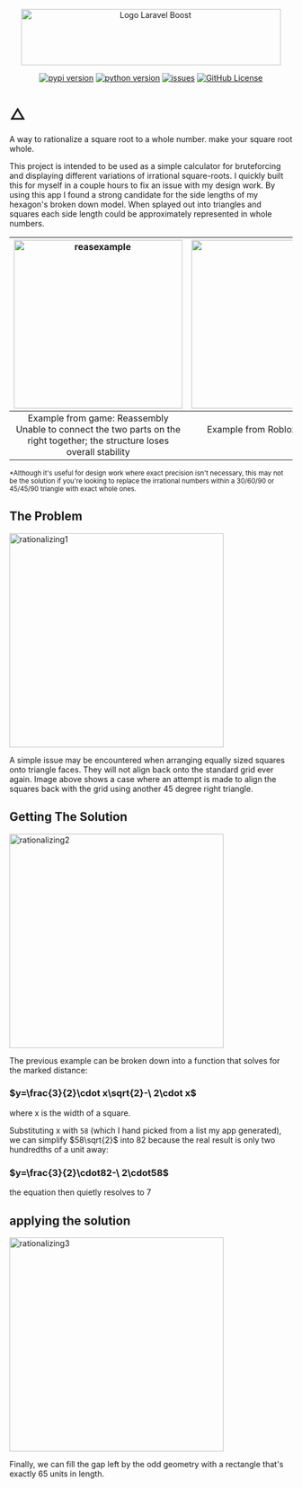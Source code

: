 <p align="center"><img width="462" height="100" src="https://github.com/user-attachments/assets/1c3ab3bb-cb59-48ff-8c06-b01d2a2a24a2" alt="Logo Laravel Boost"></p>

<div align="center" markdown="1">
  
  [![pypi version](https://img.shields.io/pypi/v/rationalize-sqrt)](https://pypi.org/project/rationalize-sqrt/#description)
  [![python version](https://img.shields.io/pypi/pyversions/rationalize-sqrt)](https://www.python.org/)
  [![issues](https://img.shields.io/github/issues-raw/K1CE/Square-Root_rationalizer)](https://github.com/K1CE/Square-Root_rationalizer/issues)
  [![GitHub License](https://img.shields.io/github/license/K1CE/Square-Root_rationalizer)](https://github.com/K1CE/Square-Root_rationalizer/blob/main/LICENSE.md)
</div>

# △
  A way to rationalize a square root to a whole number. make your square root whole.

  This project is intended to be used as a simple calculator for bruteforcing and displaying different variations of irrational square-roots. 
  I quickly built this for myself in a couple hours to fix an issue with my design work. By using this app I found a strong candidate for the 
  side lengths of my hexagon's broken down model. When splayed out into triangles and squares each side length could be approximately represented
  in whole numbers. 

<img width="300" height="300" alt="reasexample" src="https://github.com/user-attachments/assets/c49c86e3-8bbc-4029-8a7b-e3e87ca28e8a" />       |  <img width="793" height="300" alt="image" src="https://github.com/user-attachments/assets/f538403e-96d3-43c9-9081-020b89cf1f37" />
:-------------------------:|:-------------------------:
Example from game: Reassembly <br/> Unable to connect the two parts on the right together; the structure loses overall stability | Example from Roblox studio: making a hexagon with walls results in stubborn seams which can be mitigated by choosing a better scale
<sub> 
*Although it's useful for design work where exact precision isn't necessary, this may not be the solution if you're looking to replace the irrational numbers within a 30/60/90 or 45/45/90 triangle
with exact whole ones.
</sub>

## The Problem

<img width="381" height="381" alt="rationalizing1" src="https://github.com/user-attachments/assets/af2f8025-3369-4324-a13b-dd82ce8c7e56" />

A simple issue may be encountered when arranging equally sized squares onto triangle faces. They will not align back onto the standard grid ever again.
Image above shows a case where an attempt is made to align the squares back with the grid using another 45 degree right triangle.


## Getting The Solution

<img width="381" height="381" alt="rationalizing2" src="https://github.com/user-attachments/assets/77692b77-aad4-4713-9a49-53dbca9d0c96" />

The previous example can be broken down into a function that solves for the marked distance:

### $y=\frac{3}{2}\cdot x\sqrt{2}-\ 2\cdot x$ 

where x is the width of a square.

Substituting x with `58` (which I hand picked from a list my app generated), we can simplify $58\sqrt{2}$ into 82 because the real result is only two 
hundredths of a unit away:

### $y=\frac{3}{2}\cdot82-\ 2\cdot58$

the equation then quietly resolves to 7

## applying the solution

<img width="381" height="381" alt="rationalizing3" src="https://github.com/user-attachments/assets/8a75cb72-a79d-4bb5-9d19-0675583615ef" />

Finally, we can fill the gap left by the odd geometry with a rectangle that's exactly 65 units in length.
